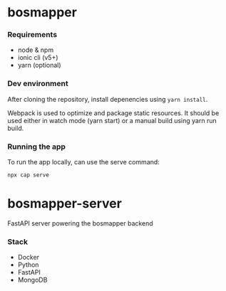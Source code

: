 # bosmapper

### Requirements
- node & npm
- ionic cli (v5+)
- yarn (optional)


### Dev environment
After cloning the repository, install depenencies using `yarn install`.

Webpack is used to optimize and package static resources. It should be used either in watch mode (yarn start) or a manual build using yarn run build.


### Running the app

To run the app locally, can use the serve command:

```bash
npx cap serve
```

# bosmapper-server

FastAPI server powering the bosmapper backend

### Stack

- Docker
- Python
- FastAPI
- MongoDB
